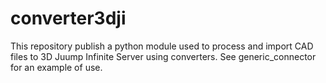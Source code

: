 # converter3dji

This repository publish a python module used to process and import CAD files to 3D Juump Infinite Server using converters. See generic_connector for an example of use.